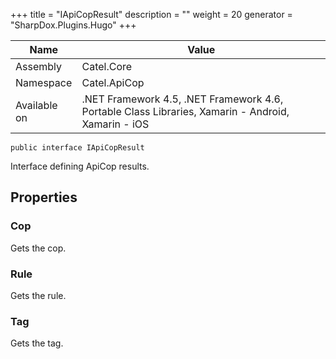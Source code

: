 

+++
title = "IApiCopResult" 
description = ""
weight = 20
generator = "SharpDox.Plugins.Hugo"
+++

Name|Value
---|---
Assembly|Catel.Core
Namespace|Catel.ApiCop
Available on|.NET Framework 4.5, .NET Framework 4.6, Portable Class Libraries, Xamarin - Android, Xamarin - iOS

```
public interface IApiCopResult
```

Interface defining ApiCop results.

## Properties

### Cop

Gets the cop.

### Rule

Gets the rule.

### Tag

Gets the tag.

